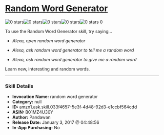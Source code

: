 # [Random Word Generator](http://alexa.amazon.com/#skills/amzn1.ask.skill.033f4657-5e3f-4d48-92d3-e1ccbf564cdd)
![0 stars](../../images/ic_star_border_black_18dp_1x.png)![0 stars](../../images/ic_star_border_black_18dp_1x.png)![0 stars](../../images/ic_star_border_black_18dp_1x.png)![0 stars](../../images/ic_star_border_black_18dp_1x.png)![0 stars](../../images/ic_star_border_black_18dp_1x.png) 0

To use the Random Word Generator skill, try saying...

* *Alexa, open random word generator*

* *Alexa, ask random word generator to tell me a random word*

* *Alexa, ask random word generator to give me a random word*

Learn new, interesting and random words.

***

### Skill Details

* **Invocation Name:** random word generator
* **Category:** null
* **ID:** amzn1.ask.skill.033f4657-5e3f-4d48-92d3-e1ccbf564cdd
* **ASIN:** B01MZ4U30Y
* **Author:** Pandawan
* **Release Date:** January 3, 2017 @ 04:48:56
* **In-App Purchasing:** No
